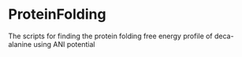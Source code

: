 # ProteinFolding
The scripts for finding the protein folding free energy profile of deca-alanine using ANI potential
